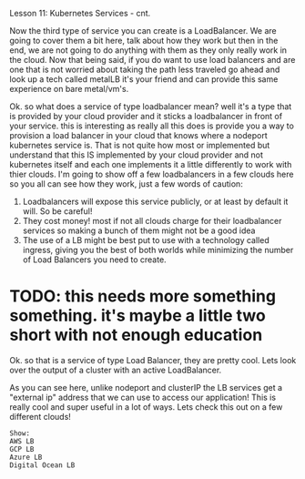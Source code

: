 Lesson 11: Kubernetes Services - cnt.

Now the third type of service you can create is a LoadBalancer. We are going to cover them a bit here, talk about how they work but then in the end, we are not going to do anything with them as they only really work in the cloud. Now that being said, if you do want to use load balancers and are one that is not worried about taking the path less traveled go ahead and look up a tech called metalLB it's your friend and can provide this same experience on bare metal/vm's.

Ok. so what does a service of type loadbalancer mean? well it's a type that is provided by your cloud provider and it sticks a loadbalancer in front of your service. this is interesting as really all this does is provide you a way to provision a load balancer in your cloud that knows where a nodeport kubernetes service is. That is not quite how most or implemented but understand that this IS implemented by your cloud provider and not kubernetes itself and each one implements it a little differently to work with thier clouds. I'm going to show off a few loadbalancers in a few clouds here so you all can see how they work, just a few words of caution:

1) Loadbalancers will expose this service publicly, or at least by default it will. So be careful!
1) They cost money! most if not all clouds charge for their loadbalancer services so making a bunch of them might not be a good idea
1) The use of a LB might be best put to use with a technology called ingress, giving you the best of both worlds while minimizing the number of Load Balancers you need to create.

# TODO: this needs more something something. it's maybe a little two short with not enough education

Ok. so that is a service of type Load Balancer, they are pretty cool. Lets look over the output of a cluster with an active LoadBalancer.

As you can see here, unlike nodeport and clusterIP the LB services get a "external ip" address that we can use to access our application! This is really cool and super useful in a lot of ways. Lets check this out on a few different clouds!


```
Show:
AWS LB
GCP LB
Azure LB
Digital Ocean LB
```
